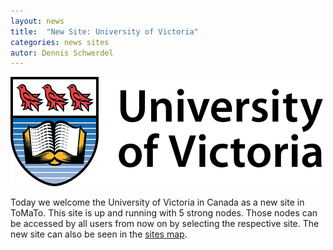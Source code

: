 ```yaml
---
layout: news
title:  "New Site: University of Victoria"
categories: news sites
autor: Dennis Schwerdel
---
```


<img src="../images/sites/uvic.png" class="img-responsive site"/>

Today we welcome the University of Victoria in Canada as a new site in
ToMaTo. This site is up and running with 5 strong nodes.
Those nodes can be accessed by all users from now on by selecting the respective site.
The new site can also be seen in the [sites map](http://master.tomato-lab.org/map).